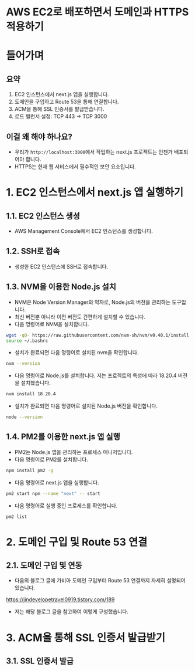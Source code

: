 # AWS EC2로 배포하면서 도메인과 HTTPS 적용하기

# 들어가며

## 요약

1. EC2 인스턴스에서 next.js 앱을 실행합니다.
2. 도메인을 구입하고 Route 53을 통해 연결합니다.
3. ACM을 통해 SSL 인증서를 발급받습니다.
4. 로드 밸런서 설정: TCP 443 -> TCP 3000

## 이걸 왜 해야 하나요?

- 우리가 `http://localhost:3000`에서 작업하는 next.js 프로젝트는 언젠가 배포되어야 합니다.
- HTTPS는 현재 웹 서비스에서 필수적인 보안 요소입니다.

# 1. EC2 인스턴스에서 next.js 앱 실행하기

## 1.1. EC2 인스턴스 생성

- AWS Management Console에서 EC2 인스턴스를 생성합니다.

## 1.2. SSH로 접속

- 생성한 EC2 인스턴스에 SSH로 접속합니다.

## 1.3. NVM을 이용한 Node.js 설치

- NVM은 Node Version Manager의 약자로, Node.js의 버전을 관리하는 도구입니다.
- 최신 버전뿐 아니라 이전 버전도 간편하게 설치할 수 있습니다.
- 다음 명령어로 NVM을 설치합니다.

```bash
wget -qO- https://raw.githubusercontent.com/nvm-sh/nvm/v0.40.1/install.sh | bash
source ~/.bashrc
```

- 설치가 완료되면 다음 명령어로 설치된 nvm을 확인합니다.

```bash
nvm --version
```

- 다음 명령어로 Node.js를 설치합니다. 저는 프로젝트의 특성에 따라 18.20.4 버전을 설치했습니다.

```bash
nvm install 18.20.4
```

- 설치가 완료되면 다음 명령어로 설치된 Node.js 버전을 확인합니다.

```bash
node --version
```

## 1.4. PM2를 이용한 next.js 앱 실행

- PM2는 Node.js 앱을 관리하는 프로세스 매니저입니다.
- 다음 명령어로 PM2를 설치합니다.

```bash
npm install pm2 -g
```

- 다음 명령어로 next.js 앱을 실행합니다.

```bash
pm2 start npm --name "next" -- start
```

- 다음 명령어로 실행 중인 프로세스를 확인합니다.

```bash
pm2 list
```

# 2. 도메인 구입 및 Route 53 연결

## 2.1. 도메인 구입 및 연동

- 다음의 블로그 글에 가비아 도메인 구입부터 Route 53 연결까지 자세히 설명되어 있습니다.

https://jindevelopetravel0919.tistory.com/189

- 저는 해당 블로그 글을 참고하여 이렇게 구성했습니다.



# 3. ACM을 통해 SSL 인증서 발급받기

## 3.1. SSL 인증서 발급

